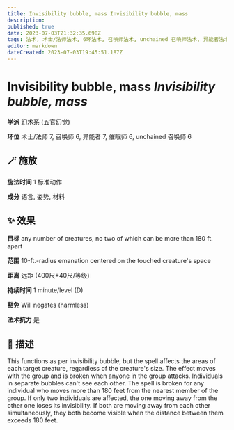 ```yaml
---
title: Invisibility bubble, mass Invisibility bubble, mass
description: 
published: true
date: 2023-07-03T21:32:35.698Z
tags: 法术, 术士/法师法术, 6环法术, 召唤师法术, unchained 召唤师法术, 异能者法术, 催眠师法术, 7环法术, 幻术系, 五官幻觉
editor: markdown
dateCreated: 2023-07-03T19:45:51.187Z
---
```


# **Invisibility bubble, mass** *Invisibility bubble, mass*

**学派** 幻术系 (五官幻觉) 

**环位** 术士/法师 7, 召唤师 6, 异能者 7, 催眠师 6, unchained 召唤师 6

## 🪄 施放

**施法时间** 1 标准动作

**成分** 语言, 姿势, 材料

## ✨ 效果 

**目标** any number of creatures, no two of which can be more than 180 ft. apart 

**范围** 10-ft.-radius emanation centered on the touched creature's space

**距离** 远距 (400尺+40尺/等级)  

**持续时间** 1 minute/level (D) 

**豁免** Will negates (harmless)

**法术抗力** 是

## 📖 描述

This functions as per invisibility bubble, but the spell affects the areas of each target creature, regardless of the creature's size. The effect moves with the group and is broken when anyone in the group attacks. Individuals in separate bubbles can't see each other. The spell is broken for any individual who moves more than 180 feet from the nearest member of the group. If only two individuals are affected, the one moving away from the other one loses its invisibility. If both are moving away from each other simultaneously, they both become visible when the distance between them exceeds 180 feet.
    